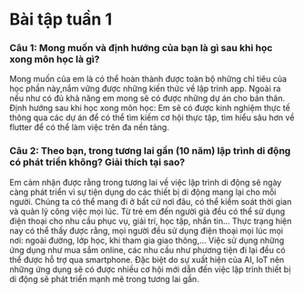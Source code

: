 # Bài tập tuần 1
### Câu 1: Mong muốn và định hướng của bạn là gì sau khi học xong môn học là gì?
Mong muốn của em là có thể hoàn thành được toàn bộ những chỉ tiêu của học phần này,nắm vững được những kiến thức về lập trình app. Ngoài ra nếu như có đủ khả năng em mong sẽ có được những dự án cho bản thân.
Định hướng sau khi học xong môn học: Em sẽ có được kinh nghiệm thực tế thông qua các dự án để có thể tìm kiếm cơ hội thực tập, tìm hiểu sâu hơn về flutter để có thể làm việc trên đa nền tảng.
### Câu 2: Theo bạn, trong tương lai gần (10 năm) lập trình di động có phát triển không? Giải thích tại sao?
Em cảm nhận được rằng trong tương lai về việc lập trình di động sẽ ngày càng phát triển vì sự tiện dụng do các thiết bị di động mang lại cho mỗi người. Chúng ta có thể mang đi ở bất cứ nơi đâu, có thể kiểm soát thời gian và quản lý công việc mọi lúc. Từ trẻ em đến người già đều có thể sử dụng điện thoại cho nhu cầu phục vụ, giải trí, học tập, nhắn tin... Thực trạng hiện nay có thể thấy được rằng, mọi người đều sử dụng điện thoại mọi lúc mọi nơi: ngoài đường, lớp học, khi tham gia giao thông,... Việc sử dụng những ứng dụng như mua sắm online, các nhu cầu như phương tiện đi lại đều có thể được hỗ trợ qua smartphone. Đặc biệt do sự xuất hiện của AI, IoT nên những ứng dụng sẽ có được nhiều cơ hội mới dẫn đến việc lập trình thiết bị di động sẽ phát triển mạnh mẽ trong tương lai gần.
